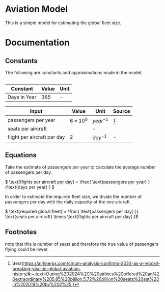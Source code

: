 # Aviation Model

This is a simple model for estimating the global fleet size. 

# Documentation

##  Constants
The following are constants and approximations made in the model.

## 

| Constant     | Value | Unit |
| ----------- | ----------- |------|
| Days in Year | 365       | - |


| Input     | Value | Unit | Source |
| ----------- | ----------- |------|-----|
| passengers per year | $6 \times10^9$      | $year^{-1}$ | [^1] | 
| seats per aircraft | |- |
| flight per aircraft per day  | 2 | $day^{-1}$ | - |


## Equations

Take the estimate of passengers per year to calculate the average number of passengers per day.

$ \text{flights per aircraft per day} = \frac{ \text{passengers per year} }{\text{days per year} } $ 

In order to estimate the required fleet size, we divide the number of passengers per day with the daily capacity of the one aircraft. 

$ \text{required global fleet}  = \frac{ \text{passengers per day} }{ \text{seats per aircraft} \times \text{flights per aircraft per day} }$

## Footnotes 

note that this is number of seats and therefore the true value of passengers flying could be lower. 

[^1]: \text{https://airlinergs.com/cirium-analysis-confirms-2024-as-a-record-breaking-year-in-global-aviation-history/#:~:text=During%202024%2C%20airlines%20offered%20an%20extraordinary%205.85%20billion,5.72%20billion%20seats%20set%20in%202019%20by%202%25.}